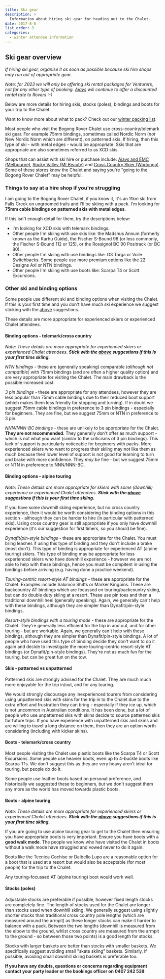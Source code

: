 ```yaml
---
title: Ski gear
description: >
  Information about hiring ski gear for heading out to the Chalet.
date: 2017-8-8
list_order: 3
categories:
  - winter attendee information
---
```


## Ski gear overview

_If hiring ski gear, organise it as soon as possible because ski hire shops may
run out of appropriate gear._

_Note: for 2023 we will only be offering ski rental packages for Venturers, not
for any other type of booking. [Ajays](http://www.snow-ski.com.au) will continue
to offer a discounted rental rate to Rovers :-)_

Below are more details for hiring skis, stocks (poles), bindings and boots for
your trip to the Chalet.

Want to know more about what to pack? Check out our [winter packing
list](../winter-packing-list).

Most people who visit the Bogong Rover Chalet use cross-country/telemark ski
gear. For example 75mm bindings, sometimes called Nordic Norm (_not_ New Nordic
Norm which are different), on patterned skis. If hiring, then this type of ski -
with metal edges - would be appropriate. Skis that are appropriate are also
sometimes referred to as XCD skis.

Shops that can assist with ski hire or purchase include: [Ajays and EMC
(Melbourne)](http://www.snow-ski.com.au), [Rocky Valley (Mt
Beauty)](https://www.rockyvalley.com.au/snow-ski-hire-mount-beauty.html) and
[Cross Country Skier (Wodonga)](https://crosscountryskier.com.au/). Some of
these stores know the Chalet and saying you're "going to the Bogong Rover
Chalet" may be helpful.

### Things to say at a hire shop if you're struggling

I am going to the Bogong Rover Chalet, if you know it, it's an 11km ski from
Falls Creek on ungroomed trails and I'll be skiing with a pack. I'm looking for
**75mm cable bindings on patterned skis with metal edges**.

If this isn't enough detail for them, try the descriptions below:

- I'm looking for XCD skis with telemark bindings.
- Other people I'm skiing with use skis like: the Madshus Annum (formerly known
  as the Karhu Guide), the Fischer S-Bound 98 (or less commonly, the Fischer
  S-Bound 112 or 125), or the Rossignol BC 90 Positrack (or BC 80).
- Other people I'm skiing with use bindings like: G3 Targa or Voile Switchbacks.
  Some people use more premium options like the 22 Designs Axl or NTN bindings.
- Other people I'm skiing with use boots like: Scarpa T4 or Scott Excursions.

### Other ski and binding options

Some people use different ski and binding options when visiting the Chalet. If
this is your first time and you don't have much ski experience we suggest
sticking with the [above](#skis-and-bindings) suggestions.

These details are more appropriate for experienced skiers or experienced Chalet
attendees.

#### Binding options - telemark/cross country

_Note: These details are more appropriate for experienced skiers or experienced
Chalet attendees. **Stick with the [above](#skis-and-bindings) suggestions if
this is your first time skiing.**_

_NTN bindings_ - these are (generally speaking) comparable (_although not
compatible_) with 75mm bindings (and are often a higher quality option) and are
very appropriate for visiting the Chalet. The main drawback is the possible
increased cost.

_3 pin bindings_ - these are appropriate for any attendees, however they are
less popular than 75mm cable bindings due to their reduced boot support (which
makes them less friendly for stopping and turning). If in doubt we suggest 75mm
cable bindings in preference to 3 pin bindings - especially for beginners. They
are fine, but we suggest 75mm or NTN in preference to 3 pin.

_NNN/NNN-BC bindings_ - these are unlikely to be appropriate for the Chalet.
**They are not recommended.** They generally don't offer as much support - which
is not what you want (similar to the criticisms of 3 pin bindings). This lack of
support is particularly noticeable for beginners with packs. More experienced
skiers who want to progress their skiing may not like them as much because their
lower level of support is not good for learning to turn and brake with more
confidence. They _may be_ fine - but we suggest 75mm or NTN in preference to
NNN/NNN-BC.

#### Binding options - alpine touring

_Note: These details are more appropriate for skiers with some (downhill)
experience or experienced Chalet attendees. **Stick with the
[above](#skis-and-bindings) suggestions if this is your first time skiing.**_

If you have some downhill skiing experience, but no cross country experience,
then it would be worth considering the binding options in this section -
although they can be harder to hire (in particular with patterned skis). Using
cross country gear is still appropriate if you only have downhill experience
(it's our suggestion for first timers, so you should be fine).

_Dynafit/pin-style bindings_ - these are appropriate for the Chalet. You must
bring leashes if using this type of binding and they don't include a brake (most
don't). This type of binding is appropriate for experienced AT (alpine touring)
skiers. This type of binding may be appropriate for less experienced skiers who
have downhill experience - however we are not able to help with these bindings,
hence you must be compitent in using the bindings before arriving (e.g. having
done a practice weekend).

_Touring-centric resort-style AT bindings_ - these are appropriate for the Chalet.
Examples include Salomon Shifts or Marker Kingpins. These are backcountry AT
bindings which are focussed on touring/backcountry skiing, but can do double
duty skiing at a resort. These use pin toes and then a traditional downhill heel
(generally speaking). Again, we generally can't help with these bindings,
although they are simpler than Dynafit/pin-style bindings.

_Resort-style bindings with a touring mode_ - these are appropriate for the
Chalet. They're generally less efficient for the trip in and out, and for other
touring - but are workable. Again, we generally can't help with these bindings,
although they are simpler than Dynafit/pin-style bindings. A lot of people who
have used this type of binding decide they don't want to do it again and decide
to investigate the more touring-centric resort-style AT bindings (or
Dynafit/pin-style bindings). They're not as much fun for the touring, but can be
great fun on the tow.

#### Skis - patterned vs unpatterned

Patterned skis are strongly advised for the Chalet. They are much much more
enjoyable for the trip in/out, and for any touring.

We would strongly discourage any inexperienced tourers from considering using
unpatterned skis with skins for the trip in to the Chalet due to the extra
effort and frustration they can bring - especially if they ice up, which is not
uncommon in Australian conditions. It has been done, but a lot of people who use
unpatterned skis with skins decide to source patterned skis for future trips. If
you have experience with unpatterned skis and skins and are willing to travel a
long distance on them, then they are an option worth considering (including with
kicker skins).

#### Boots - telemark/cross country

Most people visiting the Chalet use plastic boots like the Scarpa T4 or Scott
Excursions. Some people use heavier boots, even up to 4-buckle boots like Scarpa
T1s. We don't suggest this as they are very heavy aren't ideal for touring, but
people do do it.

Some people use leather boots based on personal preference, and historically we
suggested these to beginners, but we don't suggest them any more as the world
has moved towards plastic boots.

#### Boots - alpine touring

_Note: These details are more appropriate for experienced skiers or experienced
Chalet attendees. **Stick with the [above](#skis-and-bindings) suggestions if
this is your first time skiing.**_

If you are going to use alpine touring gear to get to the Chalet then ensuring
you have appropriate boots is very important. Ensure you have boots with a
**good walk mode**. The people we know who have visited the Chalet in boots
without a walk mode have struggled and vowed never to do it again.

Boots like the Tecnica Cochise or Dalbello Lupo are a reasonable option for a
boot that is used at a resort but would also be acceptable (for most people) for
the trip to the Chalet.

Any touring-focussed AT (alpine touring) boot would work well.

#### Stocks (poles)

Adjustable stocks are preferable if possible, however fixed length stocks are
completely fine. The length of stocks used for the Chalet are longer than stocks
used when downhill skiing. We generally suggest using slightly shorter stocks
than traditional cross country pole lengths (which are measured around the
armpit) as these longer stocks can make it harder to balance with a pack.
Between the two lengths (downhill is measured from the elbow to the ground,
whilst cross country are measured from the armpit to the ground - so between
those two points) is a good length for stocks.

Stocks with larger baskets are better than stocks with smaller baskets. We
specifically suggest avoiding small "skate skiing" baskets. Similarly, if
possible, avoiding small downhill skiing baskets is preferable too.

**If you have any doubts, questions or concerns regarding equipment contact your
party leader or the bookings officer on 0407 242 538**
